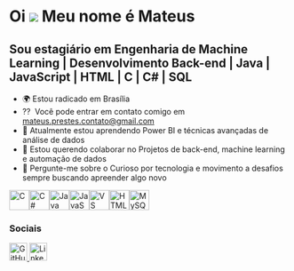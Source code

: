 Oi ![](https://user-images.githubusercontent.com/18350557/176309783-0785949b-9127-417c-8b55-ab5a4333674e.gif) Meu nome é Mateus
===============================================================================================================================

Sou estagiário em Engenharia de Machine Learning | Desenvolvimento Back-end | Java | JavaScript | HTML | C | C# | SQL
-----------------------------------------------------------------------------------------------------------------

* 🌍 Estou radicado em Brasília
* ⁇ ️ Você pode entrar em contato comigo em [mateus.prestes.contato@gmail.com](mailto:mateus.prestes.contato@gmail.com)
* 🧠 Atualmente estou aprendendo Power BI e técnicas avançadas de análise de dados
* 👥 Estou querendo colaborar no Projetos de back-end, machine learning e automação de dados
* 💬 Pergunte-me sobre o Curioso por tecnologia e movimento a desafios sempre buscando apreender algo novo

<p align="esquerda">
<a href="https://docs.microsoft.com/en-us/cpp/?view=msvc-170" target="_blank" rel="noreferrer"><img src="https://raw.githubusercontent.com/danielcranney/readme-generator/main/public/icons/skills/c-colored.svg" alt="C" title="C" width="36" height="36" /></a><a href="https://docs.microsoft.com/en-us/dotnet/csharp/" target="_blank" rel="noreferrer"><img src="https://raw.githubusercontent.com/danielcranney/readme-generator/main/public/icons/skills/csharp-colored.svg" alt="C#" title="C#" width="36" height="36" /></a><a href="https://www.oracle.com/java/" target="_blank" rel="noreferrer"><img src="https://raw.githubusercontent.com/danielcranney/readme-generator/main/public/icons/skills/java-colored.svg" alt="Java" title="Java" width="36" height="36" /></a><a href="https://developer.mozilla.org/en-US/docs/Web/JavaScript" target="_blank" rel="noreferrer"><img src="https://raw.githubusercontent.com/danielcranney/readme-generator/main/public/icons/skills/javascript-colored.svg" alt="JavaScript" title="JavaScript" width="36" height="36" /></a><a href="https://code.visualstudio.com/" target="_blank" rel="noreferrer"><img src="https://raw.githubusercontent.com/danielcranney/readme-generator/main/public/icons/skills/visualstudiocode-colored.svg" alt="VS Code" title="VS Code" width="36" height="36" /></a><a href="https://developer.mozilla.org/en-US/docs/Glossary/HTML5" target="_blank" rel="noreferrer"><img src="https://raw.githubusercontent.com/danielcranney/readme-generator/main/public/icons/skills/html5-colored.svg" alt="HTML5" title="HTML5" width="36" height="36" /></a><a href="https://www.mysql.com/" target="_blank" rel="noreferrer"><img src="https://raw.githubusercontent.com/danielcranney/readme-generator/main/public/icons/skills/mysql-colored.svg" alt="MySQL" title="MySQL" width="36" height="36" /></a>
</p>

### Sociais

<p align="esquerda"> <a href="https://www.github.com/TeuzLins" target="_blank" rel="noreferrer"> <foto> <source media="(prefere-color-scheme: dark)" srcset="https://raw.githubusercontent.com/danielcranney/readme-generator/main/public/icons/socials/github-dark.svg" /> <source media="(prefere-color-scheme: light)" srcset="https://raw.githubusercontent.com/danielcranney/readme-generator/main/public/icons/socials/github.svg" /> <img src="https://raw.githubusercontent.com/danielcranney/readme-generator/main/public/icons/socials/github.svg" width="32" height="32" alt="GitHub" title="GitHub" /> </foto> </a> <a href="https://www.linkedin.com/in/mateus-de-lima-lins-304a812b7" target="_blank" rel="noreferrer"> <foto> <source media="(prefere-color-scheme: dark)" srcset="https://raw.githubusercontent.com/danielcranney/readme-generator/main/public/icons/socials/linkedin-dark.svg" /> <source media="(prefere-color-scheme: light)" srcset="https://raw.githubusercontent.com/danielcranney/readme-generator/main/public/icons/socials/linkedin.svg" /> <img src="https://raw.githubusercontent.com/danielcranney/readme-generator/main/public/icons/socials/linkedin.svg" width="32" height="32" alt="LinkedIn" title="LinkedIn" /> </foto> </a></p>
